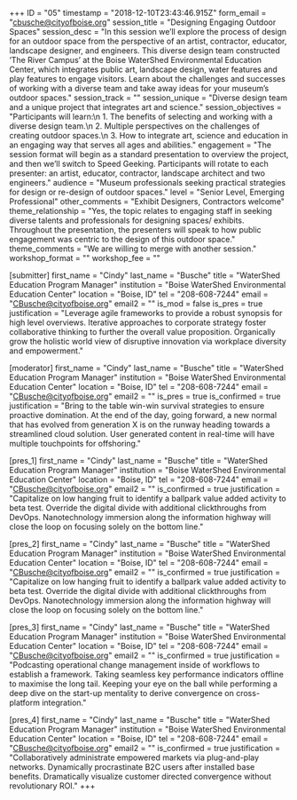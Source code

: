 +++
ID = "05"
timestamp = "2018-12-10T23:43:46.915Z"
form_email = "cbusche@cityofboise.org"
session_title = "Designing Engaging Outdoor Spaces"
session_desc = "In this session we’ll explore the process of design for an outdoor space from the perspective of an artist, contractor, educator, landscape designer, and engineers.  This diverse design team constructed ‘The River Campus’ at the Boise WaterShed Environmental Education Center, which integrates public art, landscape design, water features and play features to engage visitors. Learn about the challenges and successes of working with a diverse team and take away ideas for your museum’s outdoor spaces."
session_track = ""
session_unique = "Diverse design team and a unique project that integrates art and science."
session_objectives = "Participants will learn:\n 1. The benefits of selecting and working with a diverse design team.\n 2. Multiple perspectives on the challenges of creating outdoor spaces.\n 3. How to integrate art, science and education in an engaging way that serves all ages and abilities."
engagement = "The session format will begin as a standard presentation to overview the project, and then we’ll switch to Speed Geeking. Participants will rotate to each presenter: an artist, educator, contractor, landscape architect and two engineers."
audience = "Museum professionals seeking practical strategies for design or re-design of outdoor spaces."
level = "Senior Level, Emerging Professional"
other_comments = "Exhibit Designers, Contractors welcome"
theme_relationship = "Yes, the topic relates to engaging staff in seeking diverse talents and professionals for designing spaces/ exhibits. Throughout the presentation, the presenters will speak to how public engagement was centric to the design of this outdoor space."
theme_comments = "We are willing to merge with another session."
workshop_format = ""
workshop_fee = ""

[submitter]
first_name = "Cindy"
last_name = "Busche"
title = "WaterShed Education Program Manager"
institution = "Boise WaterShed Environmental Education Center"
location = "Boise, ID"
tel = "208-608-7244"
email = "CBusche@cityofboise.org"
email2 = ""
is_mod = false
is_pres = true
justification = "Leverage agile frameworks to provide a robust synopsis for high level overviews. Iterative approaches to corporate strategy foster collaborative thinking to further the overall value proposition. Organically grow the holistic world view of disruptive innovation via workplace diversity and empowerment."

[moderator]
first_name = "Cindy"
last_name = "Busche"
title = "WaterShed Education Program Manager"
institution = "Boise WaterShed Environmental Education Center"
location = "Boise, ID"
tel = "208-608-7244"
email = "CBusche@cityofboise.org"
email2 = ""
is_pres = true
is_confirmed = true
justification = "Bring to the table win-win survival strategies to ensure proactive domination. At the end of the day, going forward, a new normal that has evolved from generation X is on the runway heading towards a streamlined cloud solution. User generated content in real-time will have multiple touchpoints for offshoring."

[pres_1]
first_name = "Cindy"
last_name = "Busche"
title = "WaterShed Education Program Manager"
institution = "Boise WaterShed Environmental Education Center"
location = "Boise, ID"
tel = "208-608-7244"
email = "CBusche@cityofboise.org"
email2 = ""
is_confirmed = true
justification = "Capitalize on low hanging fruit to identify a ballpark value added activity to beta test. Override the digital divide with additional clickthroughs from DevOps. Nanotechnology immersion along the information highway will close the loop on focusing solely on the bottom line."

[pres_2]
first_name = "Cindy"
last_name = "Busche"
title = "WaterShed Education Program Manager"
institution = "Boise WaterShed Environmental Education Center"
location = "Boise, ID"
tel = "208-608-7244"
email = "CBusche@cityofboise.org"
email2 = ""
is_confirmed = true
justification = "Capitalize on low hanging fruit to identify a ballpark value added activity to beta test. Override the digital divide with additional clickthroughs from DevOps. Nanotechnology immersion along the information highway will close the loop on focusing solely on the bottom line."

[pres_3]
first_name = "Cindy"
last_name = "Busche"
title = "WaterShed Education Program Manager"
institution = "Boise WaterShed Environmental Education Center"
location = "Boise, ID"
tel = "208-608-7244"
email = "CBusche@cityofboise.org"
email2 = ""
is_confirmed = true
justification = "Podcasting operational change management inside of workflows to establish a framework. Taking seamless key performance indicators offline to maximise the long tail. Keeping your eye on the ball while performing a deep dive on the start-up mentality to derive convergence on cross-platform integration."

[pres_4]
first_name = "Cindy"
last_name = "Busche"
title = "WaterShed Education Program Manager"
institution = "Boise WaterShed Environmental Education Center"
location = "Boise, ID"
tel = "208-608-7244"
email = "CBusche@cityofboise.org"
email2 = ""
is_confirmed = true
justification = "Collaboratively administrate empowered markets via plug-and-play networks. Dynamically procrastinate B2C users after installed base benefits. Dramatically visualize customer directed convergence without revolutionary ROI."
+++
